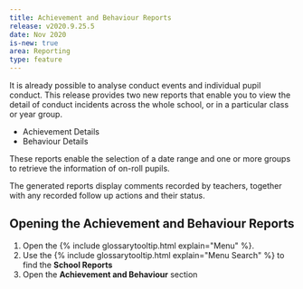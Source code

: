 ```yaml
---
title: Achievement and Behaviour Reports
release: v2020.9.25.5
date: Nov 2020
is-new: true
area: Reporting
type: feature
---
```


It is already possible to analyse conduct events and individual pupil conduct. This release provides two new reports that enable you to view the detail of conduct incidents across the whole school, or in a particular class or year group.

- Achievement Details
- Behaviour Details

These reports enable the selection of a date range and one or more groups to retrieve the information of on-roll pupils.

The generated reports display comments recorded by teachers, together with any recorded follow up actions and their status.

## Opening the Achievement and Behaviour Reports

1. Open the {% include glossarytooltip.html explain="Menu" %}.
2. Use the {% include glossarytooltip.html explain="Menu Search" %} to find the **School Reports**
3. Open the **Achievement and Behaviour** section
